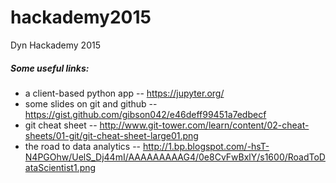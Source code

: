 # hackademy2015
Dyn Hackademy 2015

##### Some useful links:
- a client-based python app -- https://jupyter.org/
- some slides on git and github -- https://gist.github.com/gibson042/e46deff99451a7edbecf
- git cheat sheet -- http://www.git-tower.com/learn/content/02-cheat-sheets/01-git/git-cheat-sheet-large01.png
- the road to data analytics -- http://1.bp.blogspot.com/-hsT-N4PGOhw/UelS_Dj44mI/AAAAAAAAAG4/0e8CvFwBxlY/s1600/RoadToDataScientist1.png
